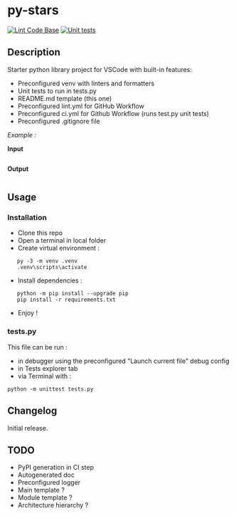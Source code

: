 # py-stars #

[![Lint Code Base](https://github.com/Leogiciel/py-starter/actions/workflows/linter.yml/badge.svg?branch=master)](https://github.com/Leogiciel/py-starter/actions/workflows/linter.yml)
[![Unit tests](https://github.com/Leogiciel/py-starter/actions/workflows/ci.yml/badge.svg?branch=master)](https://github.com/Leogiciel/py-starter/actions/workflows/ci.yml)

## Description ##

Starter python library project for VSCode with built-in features:
- Preconfigured venv with linters and formatters
- Unit tests to run in tests.py
- README.md template (this one)
- Preconfigured lint.yml for GitHub Workflow
- Preconfigured ci.yml for Github Workflow (runs test.py unit tests)
- Preconfigured .gitignore file

*Example :*

**Input**
````lang-txt

````

**Output**
````lang-txt

````

## Usage ##

### Installation ###

- Clone this repo
- Open a terminal in local folder
- Create virtual environment :
````lang-txt
   py -3 -m venv .venv
   .venv\scripts\activate
````
- Install dependencies :
````lang-txt
   python -m pip install --upgrade pip
   pip install -r requirements.txt
````
- Enjoy !

### tests.py ###

This file can be run :
- in debugger using the preconfigured "Launch current file" debug config
- in Tests explorer tab
- via Terminal with :
````lang-txt
python -m unittest tests.py
````

## Changelog ##

Initial release.

## TODO ##

- PyPI generation in CI step
- Autogenerated doc
- Preconfigured logger
- Main template ?
- Module template ?
- Architecture hierarchy ?
